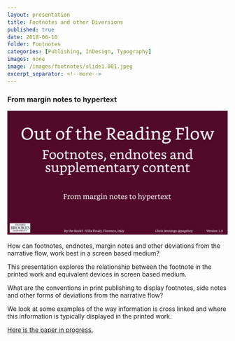 ```yaml
---
layout: presentation
title: Footnotes and other Diversions
published: true
date: 2018-06-10
folder: Footnotes
categories: [Publishing, InDesign, Typography]
images: none
image: /images/footnotes/slide1.001.jpeg
excerpt_separator: <!--more-->
---
```

### From margin notes to hypertext

[![The first frame of the presentation](/images/footnotes/slide1.001.jpeg)](/images/footnotes/slide1.001.jpeg)

<!--more-->
How can footnotes, endnotes, margin notes and other deviations from the narrative flow, work best in a screen based medium?

This presentation explores the relationship between the footnote in the printed work and equivalent devices in screen based medium.

What are the conventions in print publishing to display footnotes, side notes and other forms of deviations from the narrative flow?

We look at some examples of the way information is cross linked and where this information is typically displayed in the printed work.

<!-- This presentation was given at the _By the Book - 5_ conference in Florence, June 2018. -->

[Here is the paper in progress.][1d4b7ce8]

  [1d4b7ce8]: /papers/footnotes/ "read the paper"

